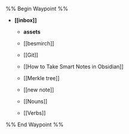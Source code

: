 %% Begin Waypoint %%
- **[[inbox]]**
	- **assets**

	- [[besmirch]]
	- [[Git]]
	- [[How to Take Smart Notes in Obsidian]]
	- [[Merkle tree]]
	- [[new note]]
	- [[Nouns]]
	- [[Verbs]]

%% End Waypoint %%
